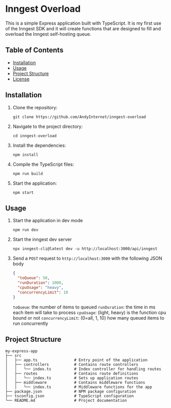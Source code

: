 # Inngest Overload

This is a simple Express application built with TypeScript. It is my first use of the Inngest SDK and it will create functions that are designed to fill and overload
the Inngest self-hosting queue.

## Table of Contents

- [Installation](#installation)
- [Usage](#usage)
- [Project Structure](#project-structure)
- [License](#license)

## Installation

1. Clone the repository:

   ```
   git clone https://github.com/AndyInternet/inngest-overload
   ```

2. Navigate to the project directory:

   ```
   cd inngest-overload
   ```

3. Install the dependencies:

   ```
   npm install
   ```

4. Compile the TypeScript files:

   ```
   npm run build
   ```

5. Start the application:
   ```
   npm start
   ```

## Usage

1. Start the application in dev mode

   ```
   npm run dev
   ```

2. Start the inngest dev server

   ```
   npx inngest-cli@latest dev -u http://localhost:3000/api/inngest
   ```

3. Send a `POST` request to `http://localhost:3000` with the following JSON body
   ```json
   {
     "toQueue": 50,
     "runDuration": 1000,
     "cpuUsage": "heavy",
     "concurrencyLimit": 10
   }
   ```
   `toQueue`: the number of items to queued
   `runDuration`: the time in ms each item will take to process
   `cpuUsage`: (light, heavy) is the function cpu bound or not
   `concurrencyLimit`: (0=all, 1, 10) how many queued items to run concurrently

## Project Structure

```
my-express-app
├── src
│   ├── app.ts                # Entry point of the application
│   ├── controllers           # Contains route controllers
│   │   └── index.ts          # Index controller for handling routes
│   ├── routes                # Contains route definitions
│   │   └── index.ts          # Sets up application routes
│   ├── middleware            # Contains middleware functions
│   │   └── index.ts          # Middleware functions for the app
├── package.json              # NPM package configuration
├── tsconfig.json             # TypeScript configuration
└── README.md                 # Project documentation
```
